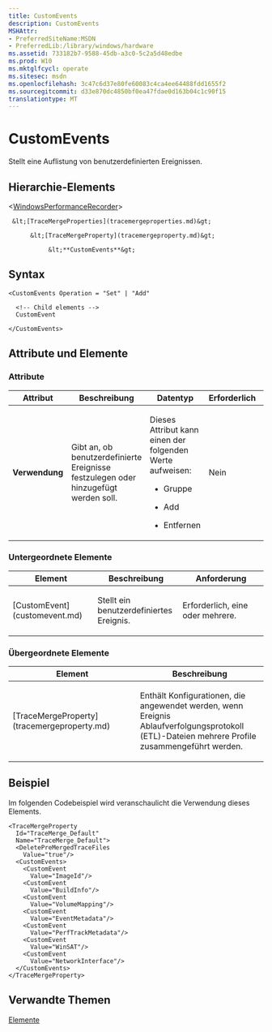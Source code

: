 ```yaml
---
title: CustomEvents
description: CustomEvents
MSHAttr:
- PreferredSiteName:MSDN
- PreferredLib:/library/windows/hardware
ms.assetid: 733182b7-9588-45db-a3c0-5c2a5d48edbe
ms.prod: W10
ms.mktglfcycl: operate
ms.sitesec: msdn
ms.openlocfilehash: 3c47c6d37e80fe60083c4ca4ee64488fdd1655f2
ms.sourcegitcommit: d33e870dc4850bf0ea47fdae0d163b04c1c90f15
translationtype: MT
---
```

# <a name="customevents"></a>CustomEvents


Stellt eine Auflistung von benutzerdefinierten Ereignissen.

## <a name="element-hierarchy"></a>Hierarchie-Elements


&lt;[WindowsPerformanceRecorder](windowsperformancerecorder.md)&gt;

     &lt;[TraceMergeProperties](tracemergeproperties.md)&gt;

          &lt;[TraceMergeProperty](tracemergeproperty.md)&gt;

               &lt;**CustomEvents**&gt;

## <a name="syntax"></a>Syntax


``` syntax
<CustomEvents Operation = "Set" | "Add"

  <!-- Child elements -->
  CustomEvent

</CustomEvents>
```

## <a name="attributes-and-elements"></a>Attribute und Elemente


### <a name="attributes"></a>Attribute

<table>
<colgroup>
<col width="20%" />
<col width="20%" />
<col width="20%" />
<col width="20%" />
<col width="20%" />
</colgroup>
<thead>
<tr class="header">
<th>Attribut</th>
<th>Beschreibung</th>
<th>Datentyp</th>
<th>Erforderlich</th>
<th>Standard</th>
</tr>
</thead>
<tbody>
<tr class="odd">
<td><p><strong>Verwendung</strong></p></td>
<td><p>Gibt an, ob benutzerdefinierte Ereignisse festzulegen oder hinzugefügt werden soll.</p></td>
<td><p>Dieses Attribut kann einen der folgenden Werte aufweisen:</p>
<ul>
<li><p>Gruppe</p></li>
<li><p>Add</p></li>
<li><p>Entfernen</p></li>
</ul></td>
<td><p>Nein</p></td>
<td><p>Gruppe</p></td>
</tr>
</tbody>
</table>

 

### <a name="child-elements"></a>Untergeordnete Elemente

<table>
<colgroup>
<col width="33%" />
<col width="33%" />
<col width="33%" />
</colgroup>
<thead>
<tr class="header">
<th>Element</th>
<th>Beschreibung</th>
<th>Anforderung</th>
</tr>
</thead>
<tbody>
<tr class="odd">
<td><p>[CustomEvent](customevent.md)</p></td>
<td><p>Stellt ein benutzerdefiniertes Ereignis.</p></td>
<td><p>Erforderlich, eine oder mehrere.</p></td>
</tr>
</tbody>
</table>

 

### <a name="parent-elements"></a>Übergeordnete Elemente

<table>
<colgroup>
<col width="50%" />
<col width="50%" />
</colgroup>
<thead>
<tr class="header">
<th>Element</th>
<th>Beschreibung</th>
</tr>
</thead>
<tbody>
<tr class="odd">
<td><p>[TraceMergeProperty](tracemergeproperty.md)</p></td>
<td><p>Enthält Konfigurationen, die angewendet werden, wenn Ereignis Ablaufverfolgungsprotokoll (ETL)-Dateien mehrere Profile zusammengeführt werden.</p></td>
</tr>
</tbody>
</table>

 

## <a name="example"></a>Beispiel


Im folgenden Codebeispiel wird veranschaulicht die Verwendung dieses Elements.

``` syntax
<TraceMergeProperty
  Id="TraceMerge_Default"
  Name="TraceMerge_Default">
  <DeletePreMergedTraceFiles
    Value="true"/>
  <CustomEvents>
    <CustomEvent
      Value="ImageId"/>
    <CustomEvent
      Value="BuildInfo"/>
    <CustomEvent
      Value="VolumeMapping"/>
    <CustomEvent
      Value="EventMetadata"/>
    <CustomEvent
      Value="PerfTrackMetadata"/>
    <CustomEvent
      Value="WinSAT"/>
    <CustomEvent
      Value="NetworkInterface"/>
  </CustomEvents>
</TraceMergeProperty>
```

## <a name="related-topics"></a>Verwandte Themen


[Elemente](elements.md)

 

 







